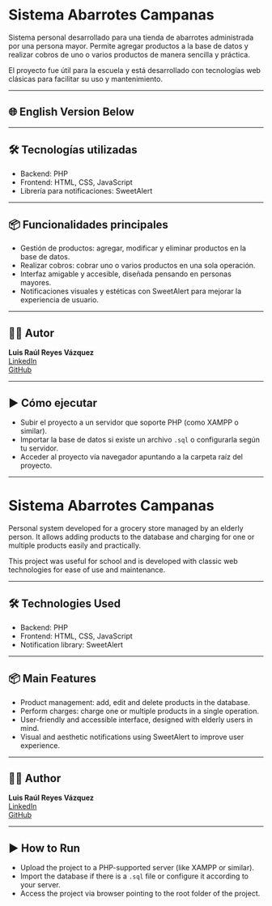 # Sistema Abarrotes Campanas

Sistema personal desarrollado para una tienda de abarrotes administrada por una persona mayor. Permite agregar productos a la base de datos y realizar cobros de uno o varios productos de manera sencilla y práctica.

El proyecto fue útil para la escuela y está desarrollado con tecnologías web clásicas para facilitar su uso y mantenimiento.

---

## 🌐 English Version Below

---

## 🛠 Tecnologías utilizadas

- Backend: PHP  
- Frontend: HTML, CSS, JavaScript  
- Librería para notificaciones: SweetAlert  

---

## 📦 Funcionalidades principales

- Gestión de productos: agregar, modificar y eliminar productos en la base de datos.  
- Realizar cobros: cobrar uno o varios productos en una sola operación.  
- Interfaz amigable y accesible, diseñada pensando en personas mayores.  
- Notificaciones visuales y estéticas con SweetAlert para mejorar la experiencia de usuario.  

---

## 🧑‍💻 Autor

**Luis Raúl Reyes Vázquez**  
[LinkedIn](https://www.linkedin.com/in/luis-raúl-reyes-vazquez)  
[GitHub](https://github.com/Rulas54)

---

## ▶️ Cómo ejecutar

- Subir el proyecto a un servidor que soporte PHP (como XAMPP o similar).  
- Importar la base de datos si existe un archivo `.sql` o configurarla según tu servidor.  
- Acceder al proyecto vía navegador apuntando a la carpeta raíz del proyecto.  

---

# Sistema Abarrotes Campanas

Personal system developed for a grocery store managed by an elderly person. It allows adding products to the database and charging for one or multiple products easily and practically.

This project was useful for school and is developed with classic web technologies for ease of use and maintenance.

---

## 🛠 Technologies Used

- Backend: PHP  
- Frontend: HTML, CSS, JavaScript  
- Notification library: SweetAlert  

---

## 📦 Main Features

- Product management: add, edit and delete products in the database.  
- Perform charges: charge one or multiple products in a single operation.  
- User-friendly and accessible interface, designed with elderly users in mind.  
- Visual and aesthetic notifications using SweetAlert to improve user experience.  

---

## 🧑‍💻 Author

**Luis Raúl Reyes Vázquez**  
[LinkedIn](https://www.linkedin.com/in/luis-raúl-reyes-vazquez-ba310a15a/)  
[GitHub](https://github.com/Rulas54)

---

## ▶️ How to Run

- Upload the project to a PHP-supported server (like XAMPP or similar).  
- Import the database if there is a `.sql` file or configure it according to your server.  
- Access the project via browser pointing to the root folder of the project.  
